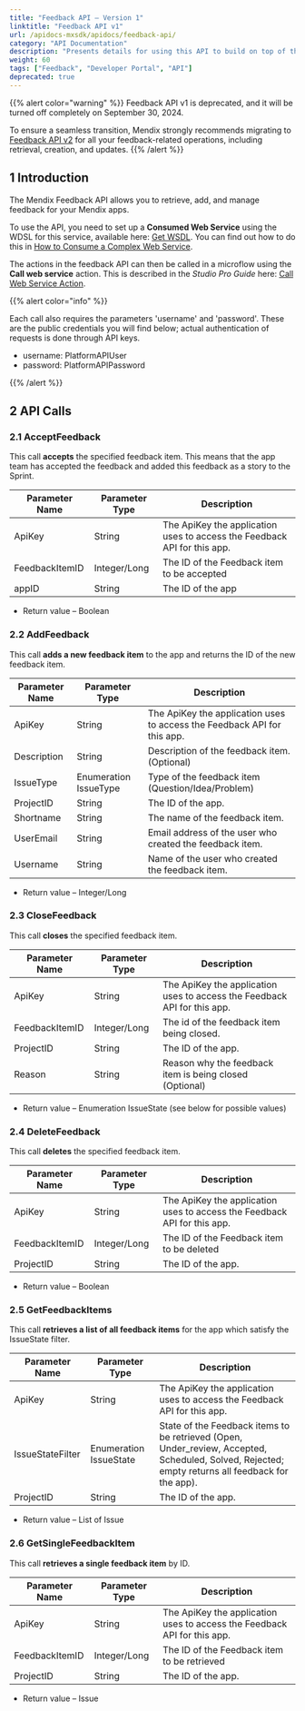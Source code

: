```yaml
---
title: "Feedback API – Version 1"
linktitle: "Feedback API v1"
url: /apidocs-mxsdk/apidocs/feedback-api/
category: "API Documentation"
description: "Presents details for using this API to build on top of the feedback management functionality of the Mendix Platform and to connect your own feedback gathering tool."
weight: 60
tags: ["Feedback", "Developer Portal", "API"]
deprecated: true
---
```


{{% alert color="warning" %}}
Feedback API v1 is deprecated, and it will be turned off completely on September 30, 2024.

To ensure a seamless transition, Mendix strongly recommends migrating to [Feedback API v2](/apidocs-mxsdk/apidocs/feedback-api-v2/) for all your feedback-related operations, including retrieval, creation, and updates.
{{% /alert %}}

## 1 Introduction

The Mendix Feedback API allows you to retrieve, add, and manage feedback for your Mendix apps.

To use the API, you need to set up a **Consumed Web Service** using the WDSL for this service, available here: [Get WSDL](/attachments/apidocs-mxsdk/apidocs/feedback-api/19398864.wsdl). You can find out how to do this in [How to Consume a Complex Web Service](/howto/integration/consume-a-complex-web-service/).

The actions in the feedback API can then be called in a microflow using the **Call web service** action. This is described in the *Studio Pro Guide* here: [Call Web Service Action](/refguide/call-web-service-action/).

{{% alert color="info" %}}

Each call also requires the parameters 'username' and 'password'. These are the public credentials you will find below; actual authentication of requests is done through API keys.

* username: PlatformAPIUser
* password: PlatformAPIPassword

{{% /alert %}}

## 2 API Calls

### 2.1 AcceptFeedback

This call **accepts** the specified feedback item. This means that the app team has accepted the feedback and added this feedback as a story to the Sprint.

| Parameter Name | Parameter Type | Description |
| --- | --- | --- |
| ApiKey | String | The ApiKey the application uses to access the Feedback API for this app.
| FeedbackItemID | Integer/Long | The ID of the Feedback item to be accepted 
| appID | String |  The ID of the app

* Return value – Boolean

### 2.2 AddFeedback

This call **adds a new feedback item** to the app and returns the ID of the new feedback item.

| Parameter Name | Parameter Type | Description |
| --- | --- | --- |
| ApiKey | String | The ApiKey the application uses to access the Feedback API for this app. 
| Description | String | Description of the feedback item. (Optional) 
| IssueType | Enumeration IssueType | Type of the feedback item (Question/Idea/Problem) 
| ProjectID | String | The ID of the app. 
| Shortname | String | The name of the feedback item. 
| UserEmail | String | Email address of the user who created the feedback item. 
| Username | String | Name of the user who created the feedback item.

* Return value – Integer/Long

### 2.3 CloseFeedback

This call **closes** the specified feedback item.

| Parameter Name | Parameter Type | Description |
| --- | --- | --- |
| ApiKey | String | The ApiKey the application uses to access the Feedback API for this app.
| FeedbackItemID | Integer/Long | The id of the feedback item being closed. 
| ProjectID | String | The ID of the app. 
| Reason | String | Reason why the feedback item is being closed (Optional)

* Return value – Enumeration IssueState (see below for possible values)

### 2.4 DeleteFeedback

This call **deletes** the specified feedback item.

| Parameter Name | Parameter Type | Description |
| --- | --- | --- |
| ApiKey | String | The ApiKey the application uses to access the Feedback API for this app.
| FeedbackItemID | Integer/Long | The ID of the Feedback item to be deleted 
| ProjectID | String | The ID of the app.

* Return value – Boolean

### 2.5 GetFeedbackItems

This call **retrieves a list of all feedback items** for the app which satisfy the IssueState filter.

| Parameter Name | Parameter Type | Description |
| --- | --- | --- |
| ApiKey | String | The ApiKey the application uses to access the Feedback API for this app. |
| IssueStateFilter | Enumeration IssueState | State of the Feedback items to be retrieved (Open, Under_review, Accepted, Scheduled, Solved, Rejected; empty returns all feedback for the app). |
| ProjectID | String | The ID of the app. |

* Return value – List of Issue

### 2.6 GetSingleFeedbackItem

This call **retrieves a single feedback item** by ID.

| Parameter Name | Parameter Type | Description |
| --- | --- | --- |
| ApiKey | String | The ApiKey the application uses to access the Feedback API for this app.
| FeedbackItemID | Integer/Long | The ID of the Feedback item to be retrieved 
| ProjectID | String | The ID of the app.

* Return value – Issue
